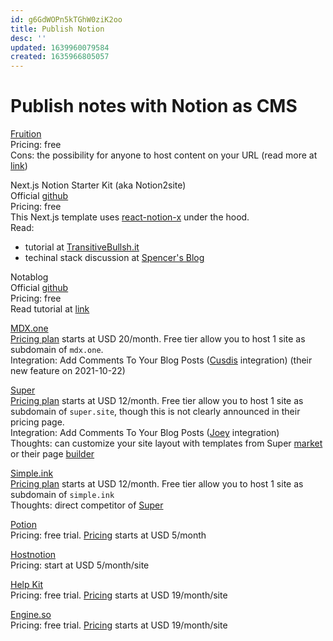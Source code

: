 ```yaml
---
id: g6GdWOPn5kTGhW0ziK2oo
title: Publish Notion
desc: ''
updated: 1639960079584
created: 1635966805057
---
```

# Publish notes with Notion as CMS

[Fruition](https://fruitionsite.com/)  
Pricing: free  
Cons: the possibility for anyone to host content on your URL (read more at [link](https://super.so/guides/fruition))

Next.js Notion Starter Kit (aka Notion2site)  
Official  [github](https://github.com/transitive-bullshit/nextjs-notion-starter-kit)  
Pricing: free  
This Next.js template uses [react-notion-x](https://github.com/NotionX/react-notion-x) under the hood.  
Read:
- tutorial at [TransitiveBullsh.it](https://transitivebullsh.it/nextjs-notion-starter-kit)
- techinal stack discussion at [Spencer's Blog](https://blog.spencerwoo.com/2021/02/nextjs-blog-notion)

Notablog <br>
Official [github](https://github.com/dragonman225/notablog) <br>
Pricing: free <br>
Read tutorial at [link](https://github.com/dragonman225/notablog#Getting-Started)

[MDX.one](https://mdx.one/)  
[Pricing plan](https://mdx.one/pricing/) starts at USD 20/month. Free tier allow you to host 1 site as subdomain of `mdx.one`.  
Integration: Add Comments To Your Blog Posts ([Cusdis](https://cusdis.com/) integration) (their new feature on 2021-10-22)

[Super](https://super.so/)  
[Pricing plan](https://super.so/pricing) starts at USD 12/month. Free tier allow you to host 1 site as subdomain of `super.site`, though this is not clearly announced in their pricing page.  
Integration: Add Comments To Your Blog Posts ([Joey](https://joey.team/feature) integration) <br>
Thoughts: can customize your site layout with templates from Super [market](https://super.so/market) or their page [builder](https://super.so/builder)

[Simple.ink](https://www.simple.ink/)  
[Pricing plan](https://www.simple.ink/pricing) starts at USD 12/month. Free tier allow you to host 1 site as subdomain of `simple.ink`  
Thoughts: direct competitor of [Super](https://super.so/)  

[Potion](https://www.potion.so/)  
Pricing: free trial. [Pricing](https://www.potion.so/pricing) starts at USD 5/month

[Hostnotion](https://hostnotion.co/)  
Pricing: start at USD 5/month/site

[Help Kit](https://www.helpkit.so/)  
Pricing: free trial. [Pricing](https://www.helpkit.so/pricing) starts at USD 19/month/site

[Engine.so](https://engine.so/)  
Pricing: free trial. [Pricing](https://engine.so/#pricing-04-749451) starts at USD 19/month/site
